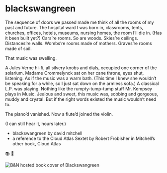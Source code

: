 # blackswangreen

The sequence of doors we passed made me think of all the rooms of my past and future. The hospital ward I was born in, classrooms, tents, churches, offices, hotels, museums, nursing homes, the room I’ll die in. (Has it been built yet?) Cars’re rooms. So are woods. Skies’re ceilings. Distances’re walls. Wombs’re rooms made of mothers. Graves’re rooms made of soil.

That music was swelling.

A Jules Verne hi-fi, all silvery knobs and dials, occupied one corner of the solarium. Madame Crommelynck sat on her cane throne, eyes shut, listening. As if the music was a warm bath. (This time I knew she wouldn’t be speaking for a while, so I just sat down on the armless sofa.) A classical L.P. was playing. Nothing like the rumpty-tump-tump stuff Mr. Kempsey plays in Music. Jealous and sweet, this music was, sobbing and gorgeous, muddy and crystal. But if the right words existed the music wouldn’t need to.

The piano’d vanished. Now a flute’d joined the violin.

(I can still hear it, hours later.)

- blackswangreen by david mitchell
- a reference to the Cloud Atlas Sextet by Robert Frobisher in Mitchell’s other book, Cloud Atlas

📚 💬

![B&N hosted book cover of Blackswangreen](http://prodimage.images-bn.com/pimages/9780812974010_p0_v1_s1200x630.jpg)

